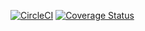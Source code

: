[![CircleCI](https://dl.circleci.com/status-badge/img/gh/Bryanj101/SW-Testing-and-QA/tree/main.svg?style=svg)](https://dl.circleci.com/status-badge/redirect/gh/Bryanj101/SW-Testing-and-QA/tree/main)
[![Coverage Status](https://coveralls.io/repos/github/Bryanj101/SW-Testing-and-QA/badge.svg?branch=main)](https://coveralls.io/github/Bryanj101/SW-Testing-and-QA?branch=main)

